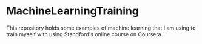 # MachineLearningTraining
This repository holds some examples of machine learning that I am using to train myself with using Standford's online course on Coursera.
